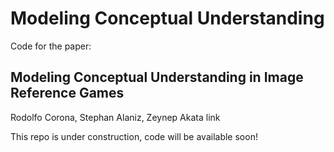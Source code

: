 # Modeling Conceptual Understanding 
Code for the paper: 

## Modeling Conceptual Understanding in Image Reference Games
Rodolfo Corona, Stephan Alaniz, Zeynep Akata
link

This repo is under construction, code will be available soon!
